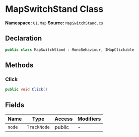 # MapSwitchStand Class

**Namespace:** `UI.Map`
**Source:** `MapSwitchStand.cs`

## Declaration

```csharp
public class MapSwitchStand : MonoBehaviour, IMapClickable
```

## Methods

### Click

```csharp
public void Click()
```

## Fields

| Name | Type | Access | Modifiers |
|------|------|--------|-----------|
| `node` | `TrackNode` | public | - |

